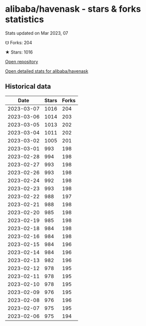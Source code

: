 # alibaba/havenask - stars & forks statistics

Stats updated on Mar 2023, 07

☋ Forks: 204

★ Stars: 1016

[Open repository](https://github.com/alibaba/havenask)

[Open detailed stats for alibaba/havenask](https://reviewgithub.com/rep/alibaba/havenask)

## Historical data
| Date | Stars | Forks |
|------|-------|-------|
| 2023-03-07 | 1016 | 204 | 
| 2023-03-06 | 1014 | 203 | 
| 2023-03-05 | 1013 | 202 | 
| 2023-03-04 | 1011 | 202 | 
| 2023-03-02 | 1005 | 201 | 
| 2023-03-01 | 993 | 198 | 
| 2023-02-28 | 994 | 198 | 
| 2023-02-27 | 993 | 198 | 
| 2023-02-26 | 993 | 198 | 
| 2023-02-24 | 992 | 198 | 
| 2023-02-23 | 993 | 198 | 
| 2023-02-22 | 988 | 197 | 
| 2023-02-21 | 988 | 198 | 
| 2023-02-20 | 985 | 198 | 
| 2023-02-19 | 985 | 198 | 
| 2023-02-18 | 984 | 198 | 
| 2023-02-16 | 984 | 198 | 
| 2023-02-15 | 984 | 196 | 
| 2023-02-14 | 984 | 196 | 
| 2023-02-13 | 982 | 196 | 
| 2023-02-12 | 978 | 195 | 
| 2023-02-11 | 978 | 195 | 
| 2023-02-10 | 978 | 195 | 
| 2023-02-09 | 976 | 195 | 
| 2023-02-08 | 976 | 196 | 
| 2023-02-07 | 975 | 195 | 
| 2023-02-06 | 975 | 194 | 

